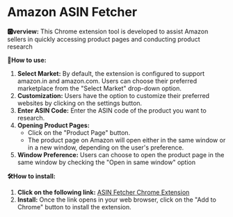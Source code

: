 # Amazon ASIN Fetcher
**🅾️verview:** This Chrome extension tool is developed to assist Amazon sellers in quickly accessing product pages and conducting product research

**🤖How to use:**
1. **Select Market:** By default, the extension is configured to support amazon.in and amazon.com. Users can choose their preferred marketplace from the "Select Market" drop-down option.
2. **Customization:** Users have the option to customize their preferred websites by clicking on the settings button.
3. **Enter ASIN Code:** Enter the ASIN code of the product you want to research.
4. **Opening Product Pages:**
   - Click on the "Product Page" button.
   - The product page on Amazon will open either in the same window or in a new window, depending on the user's preference.
5. **Window Preference:** Users can choose to open the product page in the same window by checking the "Open in same window" option

**🛠️How to install:**
1. **Click on the following link:** [ASIN Fetcher Chrome Extension](https://chromewebstore.google.com/detail/asin-fetcher/gghbpobllgpdhiijbnnnhciidcijgpad)
2. **Install:** Once the link opens in your web browser, click on the "Add to Chrome" button to install the extension.
  



